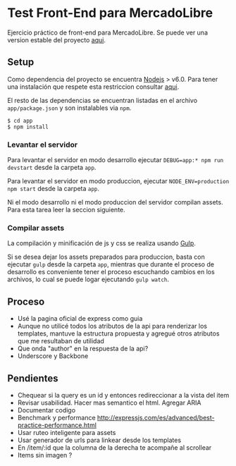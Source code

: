 # Test Front-End para MercadoLibre

Ejercicio práctico de front-end para MercadoLibre. Se puede ver una version estable del proyecto [aqui](http://nach.com.ar/meli).

## Setup

Como dependencia del proyecto se encuentra [Nodejs](https://nodejs.org/es/) > v6.0. Para tener una instalación que
respete esta restriccion consultar [aqui](https://nodejs.org/es/download/package-manager/). 

El resto de las dependencias se encuentran listadas en el archivo `app/package.json` y son instalables via `npm`. 

```
$ cd app
$ npm install 

```

### Levantar el servidor

Para levantar el servidor en modo desarrollo ejecutar `DEBUG=app:* npm run devstart` desde la carpeta `app`. 

Para levantar el servidor en modo produccion, ejecutar `NODE_ENV=production npm start` desde la carpeta `app`.

Ni el modo desarrollo ni el modo produccion del servidor compilan assets. Para esta tarea leer la seccion siguiente.

### Compilar assets

La compilación y minificación de js y css se realiza usando [Gulp](https://gulpjs.com/). 

Si se desea dejar los assets preparados para produccion, basta con ejecutar `gulp` desde la carpeta `app`, mientras que
durante el proceso de desarrollo es conveniente tener el proceso escuchando cambios en los archivos, lo cual se puede
logar ejecutando `gulp watch`.


## Proceso

- Usé la pagina oficial de express como guia
- Aunque no utilicé todos los atributos de la api para renderizar los templates, mantuve la estructura propuesta y
agregué otros atributos que me resultaban de utilidad
- Que onda "author" en la respuesta de la api?
- Underscore y Backbone

## Pendientes
- Chequear si la query es un id y entonces redireccionar a la vista del item
- Revisar usabilidad. Hacer mas semantico el html. Agregar ARIA
- Documentar codigo
- Benchmark y performance http://expressjs.com/es/advanced/best-practice-performance.html
- Usar ruteo inteligente para assets
- Usar generador de urls para linkear desde los templates
- En /item/:id que la columna de la derecha te acompañe al scrollear
- Items sin imagen ?